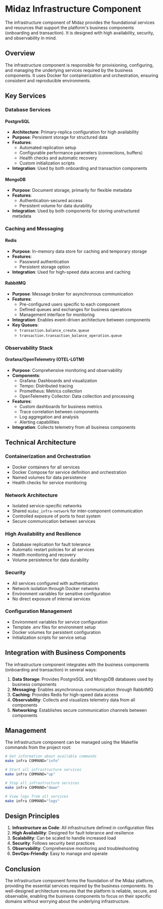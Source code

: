 # Midaz Infrastructure Component

The infrastructure component of Midaz provides the foundational services and resources that support the platform's business components (onboarding and transaction). It is designed with high availability, security, and observability in mind.

## Overview

The infrastructure component is responsible for provisioning, configuring, and managing the underlying services required by the business components. It uses Docker for containerization and orchestration, ensuring consistent and reproducible environments.

## Key Services

### Database Services

#### PostgreSQL

- **Architecture**: Primary-replica configuration for high availability
- **Purpose**: Persistent storage for structured data
- **Features**:
  - Automated replication setup
  - Configurable performance parameters (connections, buffers)
  - Health checks and automatic recovery
  - Custom initialization scripts
- **Integration**: Used by both onboarding and transaction components

#### MongoDB

- **Purpose**: Document storage, primarily for flexible metadata
- **Features**:
  - Authentication-secured access
  - Persistent volume for data durability
- **Integration**: Used by both components for storing unstructured metadata

### Caching and Messaging

#### Redis

- **Purpose**: In-memory data store for caching and temporary storage
- **Features**:
  - Password authentication
  - Persistent storage option
- **Integration**: Used for high-speed data access and caching

#### RabbitMQ

- **Purpose**: Message broker for asynchronous communication
- **Features**:
  - Pre-configured users specific to each component
  - Defined queues and exchanges for business operations
  - Management interface for monitoring
- **Integration**: Enables event-driven architecture between components
- **Key Queues**:
  - `transaction.balance_create.queue`
  - `transaction.transaction_balance_operation.queue`

### Observability Stack

#### Grafana/OpenTelemetry (OTEL-LGTM)

- **Purpose**: Comprehensive monitoring and observability
- **Components**:
  - Grafana: Dashboards and visualization
  - Tempo: Distributed tracing
  - Prometheus: Metrics collection
  - OpenTelemetry Collector: Data collection and processing
- **Features**:
  - Custom dashboards for business metrics
  - Trace correlation between components
  - Log aggregation and analysis
  - Alerting capabilities
- **Integration**: Collects telemetry from all business components

## Technical Architecture

### Containerization and Orchestration

- Docker containers for all services
- Docker Compose for service definition and orchestration
- Named volumes for data persistence
- Health checks for service monitoring

### Network Architecture

- Isolated service-specific networks
- Shared `midaz_infra-network` for inter-component communication
- Controlled exposure of ports to host system
- Secure communication between services

### High Availability and Resilience

- Database replication for fault tolerance
- Automatic restart policies for all services
- Health monitoring and recovery
- Volume persistence for data durability

### Security

- All services configured with authentication
- Network isolation through Docker networks
- Environment variables for sensitive configuration
- No direct exposure of internal services

### Configuration Management

- Environment variables for service configuration
- Template .env files for environment setup
- Docker volumes for persistent configuration
- Initialization scripts for service setup

## Integration with Business Components

The infrastructure component integrates with the business components (onboarding and transaction) in several ways:

1. **Data Storage**: Provides PostgreSQL and MongoDB databases used by business components
2. **Messaging**: Enables asynchronous communication through RabbitMQ
3. **Caching**: Provides Redis for high-speed data access
4. **Observability**: Collects and visualizes telemetry data from all components
5. **Networking**: Establishes secure communication channels between components

## Management

The infrastructure component can be managed using the Makefile commands from the project root:

```bash
# Get information about available commands
make infra COMMAND="info"

# Start all infrastructure services
make infra COMMAND="up"

# Stop all infrastructure services
make infra COMMAND="down"

# View logs from all services
make infra COMMAND="logs"
```

## Design Principles

1. **Infrastructure as Code**: All infrastructure defined in configuration files
2. **High Availability**: Designed for fault tolerance and resilience
3. **Scalability**: Can be scaled to handle increased load
4. **Security**: Follows security best practices
5. **Observability**: Comprehensive monitoring and troubleshooting
6. **DevOps-Friendly**: Easy to manage and operate

## Conclusion

The infrastructure component forms the foundation of the Midaz platform, providing the essential services required by the business components. Its well-designed architecture ensures that the platform is reliable, secure, and observable, enabling the business components to focus on their specific domains without worrying about the underlying infrastructure. 